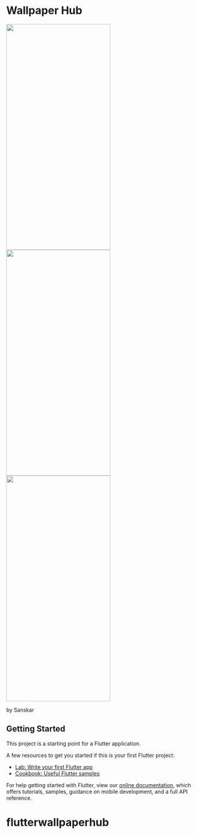 # Wallpaper Hub

<img src="assets/home.png" width="276" height="597"><img src="assets/home.png" width="276" height="597"> <img src="assets/home.png" width="276" height="597">

by Sanskar

## Getting Started

This project is a starting point for a Flutter application.

A few resources to get you started if this is your first Flutter project:

- [Lab: Write your first Flutter app](https://flutter.dev/docs/get-started/codelab)
- [Cookbook: Useful Flutter samples](https://flutter.dev/docs/cookbook)

For help getting started with Flutter, view our
[online documentation](https://flutter.dev/docs), which offers tutorials,
samples, guidance on mobile development, and a full API reference.
# flutterwallpaperhub

